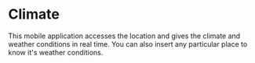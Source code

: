 # Climate

This mobile application accesses the location and gives the climate and weather conditions in real time. You can also insert any particular place to know it's weather conditions.
